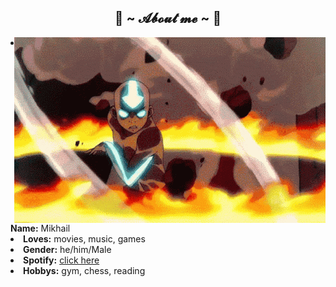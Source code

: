 <div>
<h2 align="center"> 🦊 ~ 𝓐𝓫𝓸𝓾𝓽 𝓶𝓮 ~ 🦊 </h2>
  <div align="center">
<img src="./img/misseis-de-fogo.gif" align="right">
  </div>
<li>
 <b>Name:</b> Mikhail</li>
<li>
<b>Loves:</b> movies, music, games
</li>
<li>
<b>Gender:</b> he/him/Male
</li>
<li>
<b>Spotify:</b> <a href="https://open.spotify.com/user/31rwhwsisk5jtdlnybfthbaqm5ya?si=a1e9962d87954adf">click here</a>
</li>
<li>
<b>Hobbys:</b> gym, chess, reading
</li>
<br><br><br>
</div>
